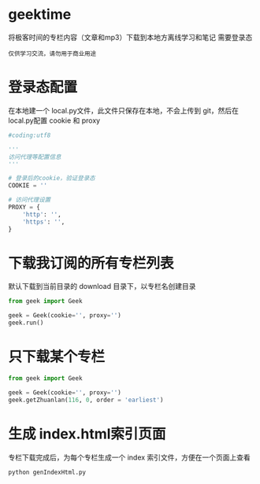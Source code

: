 # geektime
将极客时间的专栏内容（文章和mp3）下载到本地方离线学习和笔记
需要登录态

```
仅供学习交流，请勿用于商业用途
```

# 登录态配置
在本地建一个 local.py文件，此文件只保存在本地，不会上传到 git，然后在local.py配置 cookie 和 proxy
```python
#coding:utf8

'''
访问代理等配置信息
'''

# 登录后的cookie，验证登录态
COOKIE = ''

# 访问代理设置
PROXY = {
    'http': '',
    'https': '',
}
```

# 下载我订阅的所有专栏列表
默认下载到当前目录的 download 目录下，以专栏名创建目录
```python
from geek import Geek

geek = Geek(cookie='', proxy='')
geek.run()
```

# 只下载某个专栏
```python
from geek import Geek

geek = Geek(cookie='', proxy='')
geek.getZhuanlan(116, 0, order = 'earliest')
```

# 生成 index.html索引页面
专栏下载完成后，为每个专栏生成一个 index 索引文件，方便在一个页面上查看
```
python genIndexHtml.py  
```
